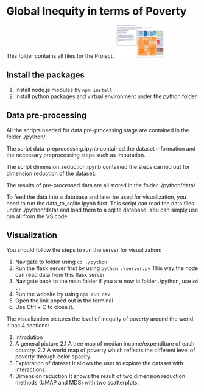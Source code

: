 # Global Inequity in terms of Poverty

This folder contains all files for the Project.
<img src="public/tree.png" width="128"/>

## Install the packages
1. Install node.js modules by `npm install`
2. Install python packages and virtual environment under the python folder

## Data pre-processing
All the scripts needed for data pre-processing stage are contained in the folder ./python/

The script data_preprocessing.ipynb contained the dataset information and the necessary preprocessing steps such as imputation.

The script dimension_reduction.ipynb contained the steps carried out for dimension reduction of the dataset.

The results of pre-processed data are all stored in the folder ./python/data/

To feed the data into a database and later be used for visualization, you need to run the data_to_sqlite.ipynb first.
This script can read the data files under ./python/data/ and load them to a sqlite database. 
You can simply use run all from the VS code.

## Visualization
You should follow the steps to run the server for visualization:
1. Navigate to folder using `cd ./python`
2. Run the flask server first by using `python .\server.py`
   This way the node can read data from this flask server
3. Navigate back to the main folder if you are now in folder ./python, use `cd ..`
4. Run the website by using `npm run dev`
5. Open the link poped out in the terminal
6. Use Ctrl + C to close it.

The visualization pictures the level of inequity of poverty around the world. It has 4 sections:
1. Introdution
2. A general picture
    2.1 A tree map of median income/expenditure of each country.
    2.2 A world map of poverty which reflects the different level of poverty through color opacity.
3. Exploration of dataset
    It allows the user to explore the dataset with interactions.
4. Dimension reduction
    It shows the result of two dimension reduction methods (UMAP and MDS) with two scatterplots.
